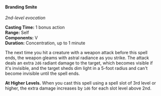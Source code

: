 #### Branding Smite
<!-- markdownlint-disable link-image-reference-definitions -->
[_metadata_:spell_school]:- "evocation"
[_metadata_:spell_level]:- "2"
[_metadata_:casting_time_amount]:- "1"
[_metadata_:casting_time_unit]:- "bonus action"
[_metadata_:ritual]:- "false"
[_metadata_:range]:- "Self"
[_metadata_:target]:- "Self"
[_metadata_:components_verbal]:- "true"
[_metadata_:components_somatic]:- "false"
[_metadata_:components_material]:- "false"
[_metadata_:concentration]:- "true"
[_metadata_:duration]:- "Up to 1 minute"
[_metadata_:damage_formula]:- "2d6"
[_metadata_:damage_type]:- "radiant"
[_metadata_:compared_to_wotc_srd]:- "mechanics_same_wording_same"
[_metadata_:compared_to_a5e_srd]:- "added"
<!-- markdownlint-disable-next-line no-emphasis-as-heading -->
_2nd-level evocation_

**Casting Time:** 1 bonus action \
**Range:** Self \
**Components:** V \
**Duration:** Concentration, up to 1 minute

The next time you hit a creature with a weapon attack before this spell ends, the weapon gleams with astral radiance as you strike.
The attack deals an extra `2d6` radiant damage to the target, which becomes visible if it's invisible, and the target sheds dim light in a 5-foot radius and can't become invisible until the spell ends.

**At Higher Levels.**
When you cast this spell using a spell slot of 3rd level or higher, the extra damage increases by `1d6` for each slot level above 2nd.
